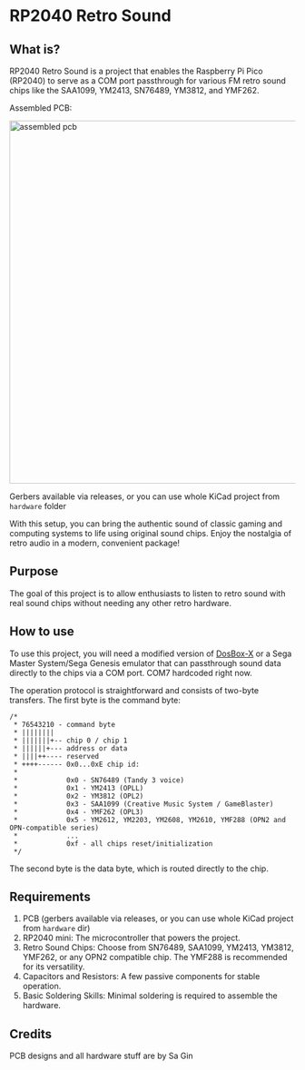 # RP2040 Retro Sound

## What is?
RP2040 Retro Sound is a project that enables the Raspberry Pi Pico (RP2040) to serve as a COM port passthrough for various FM retro sound chips like the SAA1099, YM2413, SN76489, YM3812, and YMF262. 

Assembled PCB:

<img src='https://github.com/user-attachments/assets/a69674ed-7f3c-4460-88c9-afa7530ff6ef' title='assembled pcb' height=640>

Gerbers available via releases, or you can use whole KiCad project from ``hardware`` folder

With this setup, you can bring the authentic sound of classic gaming and computing systems to life using original sound chips. Enjoy the nostalgia of retro audio in a modern, convenient package!

## Purpose
The goal of this project is to allow enthusiasts to listen to retro sound with real sound chips without needing any other retro hardware.

## How to use
To use this project, you will need a modified version of <a href="https://github.com/xrip/retro-sound-dosbox-x/tree/master">DosBox-X</a> or a Sega Master System/Sega Genesis emulator that can passthrough sound data directly to the chips via a COM port. COM7 hardcoded right now.

The operation protocol is straightforward and consists of two-byte transfers. The first byte is the command byte:

```
/*
 * 76543210 - command byte
 * ||||||||
 * |||||||+-- chip 0 / chip 1
 * ||||||+--- address or data
 * ||||++---- reserved
 * ++++------ 0x0...0xE chip id:
 *
 *            0x0 - SN76489 (Tandy 3 voice)
 *            0x1 - YM2413 (OPLL)
 *            0x2 - YM3812 (OPL2)
 *            0x3 - SAA1099 (Creative Music System / GameBlaster)
 *            0x4 - YMF262 (OPL3)
 *            0x5 - YM2612, YM2203, YM2608, YM2610, YMF288 (OPN2 and OPN-compatible series)
 *            ...
 *            0xf - all chips reset/initialization
 */
```

The second byte is the data byte, which is routed directly to the chip.

## Requirements
1. PCB (gerbers available via releases, or you can use whole KiCad project from ``hardware`` dir)
2. RP2040 mini: The microcontroller that powers the project.
4. Retro Sound Chips: Choose from SN76489, SAA1099, YM2413, YM3812, YMF262, or any OPN2 compatible chip. The YMF288 is recommended for its versatility. 
5. Capacitors and Resistors: A few passive components for stable operation.
6. Basic Soldering Skills: Minimal soldering is required to assemble the hardware.

## Credits
PCB designs and all hardware stuff are by Sa Gin
